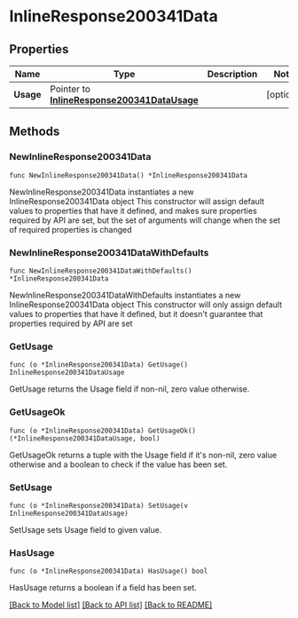 # InlineResponse200341Data

## Properties

Name | Type | Description | Notes
------------ | ------------- | ------------- | -------------
**Usage** | Pointer to [**InlineResponse200341DataUsage**](InlineResponse200341DataUsage.md) |  | [optional] 

## Methods

### NewInlineResponse200341Data

`func NewInlineResponse200341Data() *InlineResponse200341Data`

NewInlineResponse200341Data instantiates a new InlineResponse200341Data object
This constructor will assign default values to properties that have it defined,
and makes sure properties required by API are set, but the set of arguments
will change when the set of required properties is changed

### NewInlineResponse200341DataWithDefaults

`func NewInlineResponse200341DataWithDefaults() *InlineResponse200341Data`

NewInlineResponse200341DataWithDefaults instantiates a new InlineResponse200341Data object
This constructor will only assign default values to properties that have it defined,
but it doesn't guarantee that properties required by API are set

### GetUsage

`func (o *InlineResponse200341Data) GetUsage() InlineResponse200341DataUsage`

GetUsage returns the Usage field if non-nil, zero value otherwise.

### GetUsageOk

`func (o *InlineResponse200341Data) GetUsageOk() (*InlineResponse200341DataUsage, bool)`

GetUsageOk returns a tuple with the Usage field if it's non-nil, zero value otherwise
and a boolean to check if the value has been set.

### SetUsage

`func (o *InlineResponse200341Data) SetUsage(v InlineResponse200341DataUsage)`

SetUsage sets Usage field to given value.

### HasUsage

`func (o *InlineResponse200341Data) HasUsage() bool`

HasUsage returns a boolean if a field has been set.


[[Back to Model list]](../README.md#documentation-for-models) [[Back to API list]](../README.md#documentation-for-api-endpoints) [[Back to README]](../README.md)


